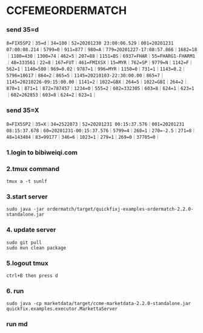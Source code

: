 # CCFEMEORDERMATCH

### send 35=d
```aidl
8=FIX5SP2｜35=d｜34=100｜52=20201230 23:00:06.529｜001=20201231 07:00:08.214｜5799=0｜911=877｜980=A｜779=20201227-17:08:57.866｜1682=18｜1180=430｜1300=74｜462=5｜207=88｜1151=BS｜6937=FHAR｜55=FHARG1-FHARM1｜48=333561｜22=8｜167=FUT｜461=FMIXSX｜15=MYR｜762=SP｜9779=N｜1142=F｜562=1｜1140=500｜969=0.02｜9787=1｜996=MYR｜1150=0｜731=1｜1143=0.2｜5796=18617｜864=2｜865=5｜1145=20210103-22:30:00.00｜865=7｜1145=20210226-09:15:00.00｜1141=2｜1022=GBX｜264=5｜1022=GBI｜264=2｜870=1｜871=1｜872=787457｜1234=0｜555=2｜602=332305｜603=8｜624=1｜623=1｜602=262853｜603=8｜624=2｜623=1｜
```

### send 35=X
```aidl
8=FIX5SP2｜35=X｜34=2522073｜52=20201231 00:15:37.576｜001=20201231 08:15:37.678｜60=20201231-00:15:37.576｜5799=4｜268=1｜270=-2.5｜271=8｜48=143484｜83=99177｜346=6｜1023=1｜279=1｜269=0｜37705=0｜
```

### 1.login to bibiweiqi.com
### 2.tmux command
```
tmux a -t sunlf
```
### 3.start server
```
sudo java -jar ordermatch/target/quickfixj-examples-ordermatch-2.2.0-standalone.jar 
```
### 4. update server
```
sudo git pull
sudo mvn clean package
```
### 5.logout tmux
```
ctrl+B then press d
```

### 6. run
``` 
sudo java -cp marketdata/target/ccme-marketdata-2.2.0-standalone.jar quickfix.examples.executor.MarkettaServer
```

### run md
